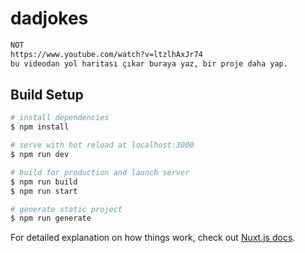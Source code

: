 # dadjokes


```bash
NOT
https://www.youtube.com/watch?v=ltzlhAxJr74
bu videodan yol haritası çıkar buraya yaz, bir proje daha yap.
```

## Build Setup

```bash
# install dependencies
$ npm install

# serve with hot reload at localhost:3000
$ npm run dev

# build for production and launch server
$ npm run build
$ npm run start

# generate static project
$ npm run generate
```

For detailed explanation on how things work, check out [Nuxt.js docs](https://nuxtjs.org).
